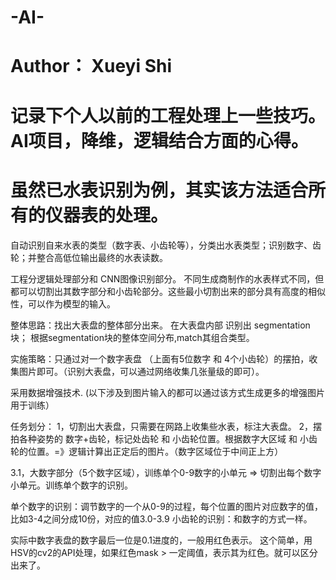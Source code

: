 # -AI-
# Author： Xueyi Shi
# 记录下个人以前的工程处理上一些技巧。AI项目，降维，逻辑结合方面的心得。
# 虽然已水表识别为例，其实该方法适合所有的仪器表的处理。

自动识别自来水表的类型（数字表、小齿轮等），分类出水表类型；识别数字、齿轮；并整合高低位输出最终的水表读数。

工程分逻辑处理部分和 CNN图像识别部分。
不同生成商制作的水表样式不同，但都可以切割出其数字部分和小齿轮部分。这些最小切割出来的部分具有高度的相似性，可以作为模型的输入。


整体思路：找出大表盘的整体部分出来。
        在大表盘内部 识别出 segmentation 块；
        根据segmentation块的整体空间分布,match其组合类型。
        
实施策略：只通过对一个数字表盘 （上面有5位数字 和 4个小齿轮）的摆拍，收集图片即可。（识别大表盘，可以通过网络收集几张量级的即可）。

采用数据增强技术. (以下涉及到图片输入的都可以通过该方式生成更多的增强图片用于训练）

任务划分：
1，切割出大表盘，只需要在网路上收集些水表，标注大表盘。
2，摆拍各种姿势的 数字+齿轮，标记处齿轮 和 小齿轮位置。根据数字大区域 和 小齿轮的位置。=》逻辑计算出正定后的图片。（数字区域位于中间正上方）

3.1，大数字部分（5个数字区域），训练单个0-9数字的小单元 => 切割出每个数字小单元。训练单个数字的识别。

单个数字的识别：调节数字的一个从0-9的过程，每个位置的图片对应数字的值，比如3-4之间分成10份，对应的值3.0-3.9
小齿轮的识别：和数字的方式一样。

实际中数字表盘的数字最后一位是0.1进度的，一般用红色表示。
这个简单，用HSV的cv2的API处理，如果红色mask > 一定阈值，表示其为红色。就可以区分出来了。



        
        
        
